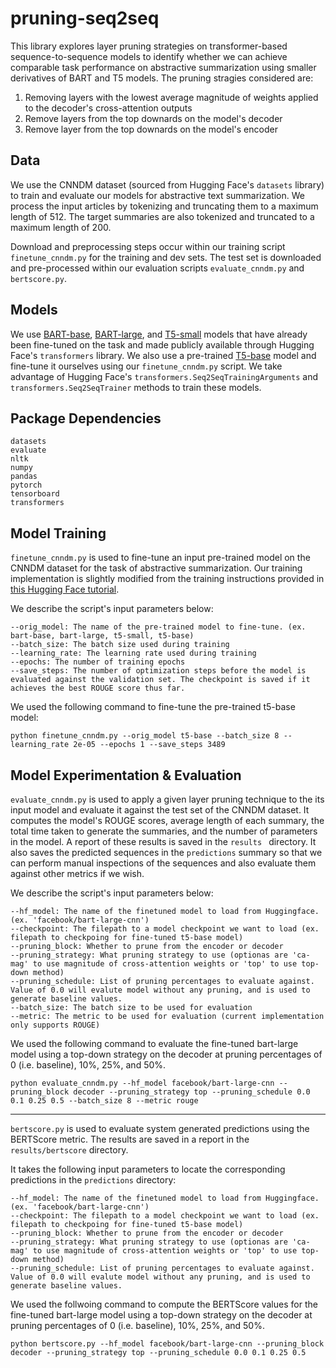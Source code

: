 # pruning-seq2seq

This library explores layer pruning strategies on transformer-based sequence-to-sequence models to identify whether we can achieve comparable task performance on abstractive summarization using smaller derivatives of BART and T5 models. The pruning stragies considered are:

1. Removing layers with the lowest average magnitude of weights applied to the decoder's cross-attention outputs
2. Remove layers from the top downards on the model's decoder
3. Remove layer from the top downards on the model's encoder

## Data
We use the CNNDM dataset (sourced from Hugging Face's `datasets` library) to train and evaluate our models for abstractive text summarization. We process the input articles by tokenizing and truncating them to a maximum length of 512. The target summaries are also tokenized and truncated to a maximum length of 200.

Download and preprocessing steps occur within our training script `finetune_cnndm.py` for the training and dev sets. The test set is downloaded and pre-processed within our evaluation scripts `evaluate_cnndm.py` and `bertscore.py`.

## Models
We use [BART-base](https://huggingface.co/ainize/bart-base-cnn), [BART-large](https://huggingface.co/facebook/bart-large-cnn), and [T5-small](https://huggingface.co/Chikashi/t5-small-finetuned-cnndm) models that have already been fine-tuned on the task and made publicly available through Hugging Face's `transformers` library. We also use a pre-trained [T5-base](https://huggingface.co/t5-base) model and fine-tune it ourselves using our `finetune_cnndm.py` script.
We take advantage of Hugging Face's `transformers.Seq2SeqTrainingArguments` and `transformers.Seq2SeqTrainer` methods to train these models.

## Package Dependencies
    datasets
    evaluate
    nltk
    numpy
    pandas
    pytorch
    tensorboard
    transformers
    

## Model Training
`finetune_cnndm.py` is used to fine-tune an input pre-trained model on the CNNDM dataset for the task of abstractive summarization. Our training implementation is slightly modified from the training instructions provided in [this Hugging Face tutorial](https://github.com/huggingface/notebooks/blob/main/examples/summarization.ipynb).

We describe the script's input parameters below:

    --orig_model: The name of the pre-trained model to fine-tune. (ex. bart-base, bart-large, t5-small, t5-base)
    --batch_size: The batch size used during training
    --learning_rate: The learning rate used during training
    --epochs: The number of training epochs
    --save_steps: The number of optimization steps before the model is evaluated against the validation set. The checkpoint is saved if it achieves the best ROUGE score thus far.

We used the following command to fine-tune the pre-trained t5-base model:
  
  `python finetune_cnndm.py --orig_model t5-base --batch_size 8 --learning_rate 2e-05 --epochs 1 --save_steps 3489`

## Model Experimentation & Evaluation

`evaluate_cnndm.py` is used to apply a given layer pruning technique to the its input model and evaluate it against the test set of the CNNDM dataset. It computes the model's ROUGE scores, average length of each summary, the total time taken to generate the summaries, and the number of parameters in the model. A report of these results is saved in the `results ` directory. It also saves the predicted sequences in the `predictions` summary so that we can perform manual inspections of the sequences and also evaluate them against other metrics if we wish.

We describe the script's input parameters below:

    --hf_model: The name of the finetuned model to load from Huggingface. (ex. 'facebook/bart-large-cnn')
    --checkpoint: The filepath to a model checkpoint we want to load (ex. filepath to checkpoing for fine-tuned t5-base model)
    --pruning_block: Whether to prune from the encoder or decoder
    --pruning_strategy: What pruning strategy to use (optionas are 'ca-mag' to use magnitude of cross-attention weights or 'top' to use top-down method)
    --pruning_schedule: List of pruning percentages to evaluate against. Value of 0.0 will evalute model without any pruning, and is used to generate baseline values.
    --batch_size: The batch size to be used for evaluation
    --metric: The metric to be used for evaluation (current implementation only supports ROUGE)

We used the following command to evaluate the fine-tuned bart-large model using a top-down strategy on the decoder at pruning percentages of 0 (i.e. baseline), 10%, 25%, and 50%.
  
  `python evaluate_cnndm.py --hf_model facebook/bart-large-cnn --pruning_block decoder --pruning_strategy top --pruning_schedule 0.0 0.1 0.25 0.5 --batch_size 8 --metric rouge`
  
  
----

`bertscore.py` is used to evaluate system generated predictions using the BERTScore metric. The results are saved in a report in the `results/bertscore` directory.

It takes the following input parameters to locate the corresponding predictions in the `predictions` directory:

    --hf_model: The name of the finetuned model to load from Huggingface. (ex. 'facebook/bart-large-cnn')
    --checkpoint: The filepath to a model checkpoint we want to load (ex. filepath to checkpoing for fine-tuned t5-base model)
    --pruning_block: Whether to prune from the encoder or decoder
    --pruning_strategy: What pruning strategy to use (optionas are 'ca-mag' to use magnitude of cross-attention weights or 'top' to use top-down method)
    --pruning_schedule: List of pruning percentages to evaluate against. Value of 0.0 will evalute model without any pruning, and is used to generate baseline values.
    
We used the follwoing command to compute the BERTScore values for the fine-tuned bart-large model using a top-down strategy on the decoder at pruning percentages of 0 (i.e. baseline), 10%, 25%, and 50%.

  `python bertscore.py --hf_model facebook/bart-large-cnn --pruning_block decoder --pruning_strategy top --pruning_schedule 0.0 0.1 0.25 0.5`
  
